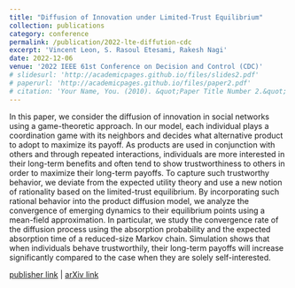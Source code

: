 ```yaml
---
title: "Diffusion of Innovation under Limited-Trust Equilibrium"
collection: publications
category: conference
permalink: /publication/2022-lte-diffution-cdc
excerpt: 'Vincent Leon, S. Rasoul Etesami, Rakesh Nagi'
date: 2022-12-06
venue: '2022 IEEE 61st Conference on Decision and Control (CDC)'
# slidesurl: 'http://academicpages.github.io/files/slides2.pdf'
# paperurl: 'http://academicpages.github.io/files/paper2.pdf'
# citation: 'Your Name, You. (2010). &quot;Paper Title Number 2.&quot; <i>Journal 1</i>. 1(2).'
---
```


In this paper, we consider the diffusion of innovation in social networks using a game-theoretic approach. In our model, each individual plays a coordination game with its neighbors and decides what alternative product to adopt to maximize its payoff. As products are used in conjunction with others and through repeated interactions, individuals are more interested in their long-term benefits and often tend to show trustworthiness to others in order to maximize their long-term payoffs. To capture such trustworthy behavior, we deviate from the expected utility theory and use a new notion of rationality based on the limited-trust equilibrium. By incorporating such rational behavior into the product diffusion model, we analyze the convergence of emerging dynamics to their equilibrium points using a mean-field approximation. In particular, we study the convergence rate of the diffusion process using the absorption probability and the expected absorption time of a reduced-size Markov chain. Simulation shows that when individuals behave trustworthily, their long-term payoffs will increase significantly compared to the case when they are solely self-interested.

[publisher link](https://doi.org/10.1109/CDC51059.2022.9992669) | [arXiv link](https://arxiv.org/abs/2206.06318)

